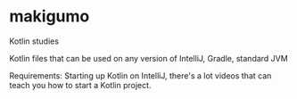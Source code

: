 # makigumo
Kotlin studies

Kotlin files that can be used on any version of IntelliJ,
Gradle, standard JVM

Requirements:
Starting up Kotlin on IntelliJ, there's a lot videos that can teach you how to start a Kotlin project.
